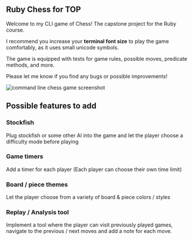 ## Ruby Chess for TOP

Welcome to my CLI game of Chess! The capstone project for the Ruby course.

I recommend you increase your **terminal font size** to play
the game comfortably, as it uses small unicode symbols.

The game is equipped with tests for game rules,
possible moves, predicate methods, and more.

Please let me know if you find any bugs or possible improvements!

![command line chess game screenshot](https://i.imgur.com/ZrWICEL.png)

## Possible features to add

### Stockfish
Plug stockfish or some other AI into the game and let the player choose a difficulty mode before playing

### Game timers
Add a timer for each player (Each player can choose their own time limit)

### Board / piece themes
Let the player choose from a variety of board & piece colors / styles

### Replay / Analysis tool
Implement a tool where the player can visit previously played games, navigate to the previous / next moves and add a note for each move.